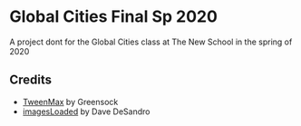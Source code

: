# Global Cities Final Sp 2020

A project dont for the Global Cities class at The New School in the spring of 2020

## Credits

- [TweenMax](https://greensock.com/tweenmax) by Greensock
- [imagesLoaded](https://imagesloaded.desandro.com/) by Dave DeSandro




